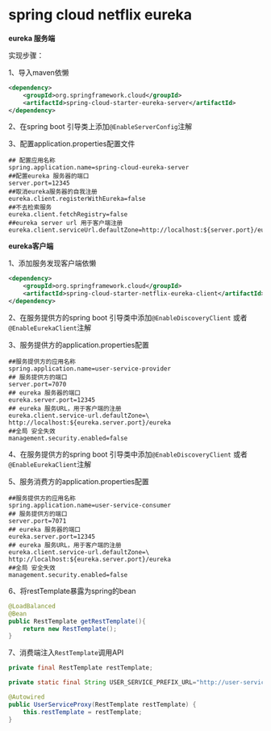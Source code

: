 # spring cloud netflix eureka

**eureka 服务端**

实现步骤：

1、导入maven依懒

```xml
<dependency>
    <groupId>org.springframework.cloud</groupId>
    <artifactId>spring-cloud-starter-eureka-server</artifactId>
</dependency>

```

2、在spring boot 引导类上添加`@EnableServerConfig`注解

3、配置application.properties配置文件

```properties
## 配置应用名称
spring.application.name=spring-cloud-eureka-server
##配置eureka 服务器的端口
server.port=12345
##取消eureka服务器的自我注册
eureka.client.registerWithEureka=false
##不去检索服务
eureka.client.fetchRegistry=false
##eureka server url 用于客户端注册
eureka.client.serviceUrl.defaultZone=http://localhost:${server.port}/eureka/

```

**eureka客户端**

1、添加服务发现客户端依懒

```xml
<dependency>
    <groupId>org.springframework.cloud</groupId>
    <artifactId>spring-cloud-starter-netflix-eureka-client</artifactId>
</dependency>
```

2、在服务提供方的spring boot 引导类中添加`@EnableDiscoveryClient` 或者`@EnableEurekaClient`注解

3、服务提供方的application.properties配置

```properties
##服务提供方的应用名称
spring.application.name=user-service-provider
## 服务提供方的端口
server.port=7070
## eureka 服务器的端口
eureka.server.port=12345
## eureka 服务URL，用于客户端的注册
eureka.client.service-url.defaultZone=\
http://localhost:${eureka.server.port}/eureka
##全局 安全失效
management.security.enabled=false

```

4、在服务提供方的spring boot 引导类中添加`@EnableDiscoveryClient` 或者`@EnableEurekaClient`注解

5、服务消费方的application.properties配置

```properties
##服务提供方的应用名称
spring.application.name=user-service-consumer
## 服务提供方的端口
server.port=7071
## eureka 服务器的端口
eureka.server.port=12345
## eureka 服务URL，用于客户端的注册
eureka.client.service-url.defaultZone=\
http://localhost:${eureka.server.port}/eureka
##全局 安全失效
management.security.enabled=false

```

6、将restTemplate暴露为spring的bean

```java
@LoadBalanced
@Bean
public RestTemplate getRestTemplate(){
    return new RestTemplate();
}
```

7、消费端注入`RestTemplate`调用API

```java
private final RestTemplate restTemplate;

private static final String USER_SERVICE_PREFIX_URL="http://user-service-provider";

@Autowired
public UserServiceProxy(RestTemplate restTemplate) {
    this.restTemplate = restTemplate;
}
```

